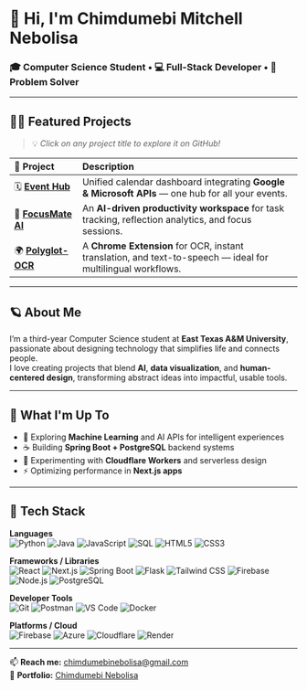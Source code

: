# 👋 Hi, I'm **Chimdumebi Mitchell Nebolisa**  
### 🎓 Computer Science Student • 💻 Full-Stack Developer • 🧠 Problem Solver  

---

## 🚀🔥 Featured Projects

> 💡 *Click on any project title to explore it on GitHub!*

| 🌟 **Project** | **Description** |
|:----------------|:----------------|
| 🗓 [**Event Hub**](https://github.com/ChimdumebiNebolisa/event-hub) | Unified calendar dashboard integrating **Google & Microsoft APIs** — one hub for all your events. |
| 🎯 [**FocusMate AI**](https://github.com/ChimdumebiNebolisa/focusmate) | An **AI-driven productivity workspace** for task tracking, reflection analytics, and focus sessions. |
| 🌍 [**Polyglot-OCR**](https://github.com/ChimdumebiNebolisa/polyglot-ocr) | A **Chrome Extension** for OCR, instant translation, and text-to-speech — ideal for multilingual workflows. |

---

## 🪐 About Me
I’m a third-year Computer Science student at **East Texas A&M University**, passionate about designing technology that simplifies life and connects people.  
I love creating projects that blend **AI**, **data visualization**, and **human-centered design**, transforming abstract ideas into impactful, usable tools.

---

## 🌱 What I'm Up To
- 🤖 Exploring **Machine Learning** and AI APIs for intelligent experiences  
- ☕ Building **Spring Boot + PostgreSQL** backend systems  
- 🔭 Experimenting with **Cloudflare Workers** and serverless design  
- ⚡ Optimizing performance in **Next.js apps**

---

## 🧰 Tech Stack

**Languages**  
![Python](https://img.shields.io/badge/Python-3670A0?logo=python&logoColor=white)
![Java](https://img.shields.io/badge/Java-F89820?logo=oracle&logoColor=white)
![JavaScript](https://img.shields.io/badge/JavaScript-F7DF1E?logo=javascript&logoColor=black)
![SQL](https://img.shields.io/badge/SQL-336791?logo=postgresql&logoColor=white)
![HTML5](https://img.shields.io/badge/HTML5-E34F26?logo=html5&logoColor=white)
![CSS3](https://img.shields.io/badge/CSS3-1572B6?logo=css3&logoColor=white)

**Frameworks / Libraries**  
![React](https://img.shields.io/badge/React-61DAFB?logo=react&logoColor=black)
![Next.js](https://img.shields.io/badge/Next.js-000000?logo=nextdotjs&logoColor=white)
![Spring Boot](https://img.shields.io/badge/Spring%20Boot-6DB33F?logo=springboot&logoColor=white)
![Flask](https://img.shields.io/badge/Flask-000000?logo=flask&logoColor=white)
![Tailwind CSS](https://img.shields.io/badge/Tailwind_CSS-38B2AC?logo=tailwindcss&logoColor=white)
![Firebase](https://img.shields.io/badge/Firebase-FFCA28?logo=firebase&logoColor=black)
![Node.js](https://img.shields.io/badge/Node.js-43853D?logo=node.js&logoColor=white)
![PostgreSQL](https://img.shields.io/badge/PostgreSQL-316192?logo=postgresql&logoColor=white)

**Developer Tools**  
![Git](https://img.shields.io/badge/Git-F05032?logo=git&logoColor=white)
![Postman](https://img.shields.io/badge/Postman-FF6C37?logo=postman&logoColor=white)
![VS Code](https://img.shields.io/badge/VS%20Code-007ACC?logo=visualstudiocode&logoColor=white)
![Docker](https://img.shields.io/badge/Docker-2496ED?logo=docker&logoColor=white)

**Platforms / Cloud**  
![Firebase](https://img.shields.io/badge/Firebase-FFCA28?logo=firebase&logoColor=black)
![Azure](https://img.shields.io/badge/Azure-0078D4?logo=microsoftazure&logoColor=white)
![Cloudflare](https://img.shields.io/badge/Cloudflare-F38020?logo=cloudflare&logoColor=white)
![Render](https://img.shields.io/badge/Render-46E3B7?logo=render&logoColor=white)

---

📫 **Reach me:** [chimdumebinebolisa@gmail.com](mailto:chimdumebinebolisa@gmail.com)  
🧩 **Portfolio:** [Chimdumebi Nebolisa](https://my-portfolio-dun-three-43.vercel.app/)
